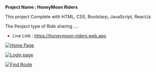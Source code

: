 
 **Project Name : HoneyMoon Riders**

   This project Complete with HTML, CSS, Bootstarp, JavaScript, ReactJs

  The Peoject type of Ride sharing ....
  
- Live Link : https://honeymoon-riders.web.app

[![Home Page](https://i.ibb.co/T87HRkm/riders.png "Home Page")](https://i.ibb.co/T87HRkm/riders.png "Home Page")


[![Login page](https://i.ibb.co/bz2j9YZ/login-riders.png "Login page")](https://i.ibb.co/bz2j9YZ/login-riders.png "Login page")


[![Find Route](https://i.ibb.co/XJBcgnc/find-route.png "Find Route")](https://i.ibb.co/XJBcgnc/find-route.png "Find Route")


